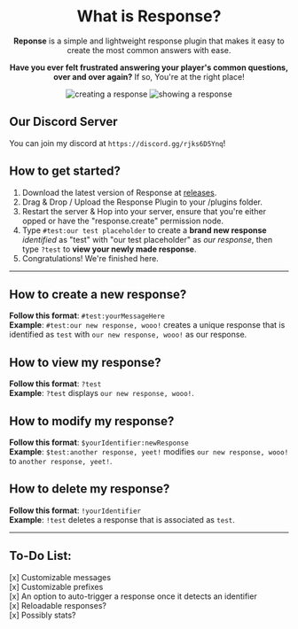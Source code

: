 <div align="center">
  <h1> What is Response? </h1>
<b> Reponse</b> is a simple and lightweight response plugin that makes it easy to create the most common answers with ease.

__Have you ever felt frustrated answering your player's common questions, over and over again?__ If so, You're at the right place!

![creating a response](https://cdn.discordapp.com/attachments/761714903978475540/909402187883495424/javaw_ZYtjFlzTIo.png)
![showing a response](https://cdn.discordapp.com/attachments/761714903978475540/909402175216697354/javaw_7Fyx2b0LTO.png)
</div>

## Our Discord Server
You can join my discord at `https://discord.gg/rjks6D5Ynq`!

## How to get started?
1. Download the latest version of Response at [releases](/releases).
2. Drag & Drop / Upload the Response Plugin to your /plugins folder.
3. Restart the server & Hop into your server, ensure that you're either opped or have the "response.create" permission node.
4. Type `#test:our test placeholder` to create a __brand new response__ *identified* 
as "test" with "our test placeholder" as *our response*, then type `?test` to __view your newly made response__.
5. Congratulations! We're finished here.

---
## How to create a new response?
__Follow this format__: `#test:yourMessageHere`  
__Example__: `#test:our new response, wooo!` creates a unique response that is 
identified as `test` with `our new response, wooo!` as our response. 

## How to view my response?
__Follow this format__: `?test`  
__Example__: `?test` displays `our new response, wooo!`.

## How to modify my response?
__Follow this format__: `$yourIdentifier:newResponse`  
__Example__: `$test:another response, yeet!` modifies `our new response, wooo!` to `another response, yeet!`.

## How to delete my response?
__Follow this format__: `!yourIdentifier`  
__Example__: `!test` deletes a response that is associated as `test`. 

---

## To-Do List:
[x] Customizable messages  
[x] Customizable prefixes  
[x] An option to auto-trigger a response once it detects an identifier  
[x] Reloadable responses?  
[x] Possibly stats?  
